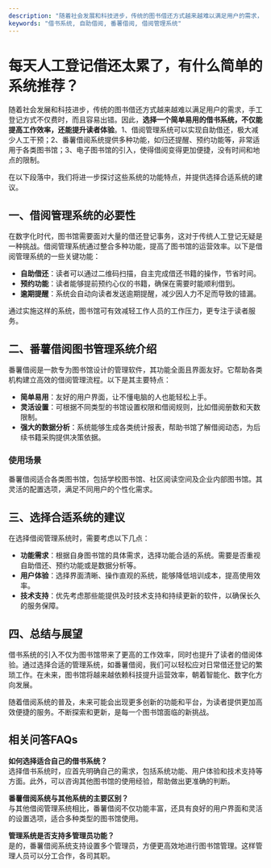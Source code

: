 ```yaml
---
description: "随着社会发展和科技进步，传统的图书借还方式越来越难以满足用户的需求，手工登记方式不仅费时，而且容易出错。因此，**选择一个简单易用的借书系统，不仅能提高工作效率，还能提升读者体验**。1、借阅管理系统可以实现自助借还，极大减少人工干预；2、番薯借阅系统提供多种功能，如归还提醒、预约功能等，非常适用于各类图书馆；3、电子图书馆的引入，使得借阅变得更加便捷，没有时间和地点的限制。"
keywords: "借书系统, 自助借阅, 番薯借阅, 借阅管理系统"
---
```

# 每天人工登记借还太累了，有什么简单的系统推荐？

随着社会发展和科技进步，传统的图书借还方式越来越难以满足用户的需求，手工登记方式不仅费时，而且容易出错。因此，**选择一个简单易用的借书系统，不仅能提高工作效率，还能提升读者体验**。1、借阅管理系统可以实现自助借还，极大减少人工干预；2、番薯借阅系统提供多种功能，如归还提醒、预约功能等，非常适用于各类图书馆；3、电子图书馆的引入，使得借阅变得更加便捷，没有时间和地点的限制。

在以下段落中，我们将进一步探讨这些系统的功能特点，并提供选择合适系统的建议。

## **一、借阅管理系统的必要性**

在数字化时代，图书馆需要面对大量的借还登记事务，这对于传统人工登记无疑是一种挑战。借阅管理系统通过整合多种功能，提高了图书馆的运营效率。以下是借阅管理系统的一些关键功能：

- **自助借还**：读者可以通过二维码扫描，自主完成借还书籍的操作，节省时间。
- **预约功能**：读者能够提前预约心仪的书籍，确保在需要时能顺利借到。
- **逾期提醒**：系统会自动向读者发送逾期提醒，减少因人力不足而导致的错漏。

通过实施这样的系统，图书馆可有效减轻工作人员的工作压力，更专注于读者服务。

## **二、番薯借阅图书管理系统介绍**

番薯借阅是一款专为图书馆设计的管理软件，其功能全面且界面友好。它帮助各类机构建立高效的借阅管理流程。以下是其主要特点：

- **简单易用**：友好的用户界面，让不懂电脑的人也能轻松上手。
- **灵活设置**：可根据不同类型的书馆设置权限和借阅规则，比如借阅册数和天数限制。
- **强大的数据分析**：系统能够生成各类统计报表，帮助书馆了解借阅动态，为后续书籍采购提供决策依据。

### **使用场景**

番薯借阅适合各类图书馆，包括学校图书馆、社区阅读空间及企业内部图书馆。其灵活的配置选项，满足不同用户的个性化需求。

## **三、选择合适系统的建议**

在选择借阅管理系统时，需要考虑以下几点：

- **功能需求**：根据自身图书馆的具体需求，选择功能合适的系统。需要是否重视自助借还、预约功能或是数据分析等。
- **用户体验**：选择界面清晰、操作直观的系统，能够降低培训成本，提高使用效率。
- **技术支持**：优先考虑那些能提供及时技术支持和持续更新的软件，以确保长久的服务保障。

## **四、总结与展望**

借书系统的引入不仅为图书馆带来了更高的工作效率，同时也提升了读者的借阅体验。通过选择合适的管理系统，如番薯借阅，我们可以轻松应对日常借还登记的繁琐工作。在未来，图书馆将越来越依赖科技提升运营效率，朝着智能化、数字化方向发展。

随着借阅系统的普及，未来可能会出现更多创新的功能和平台，为读者提供更加高效便捷的服务。不断探索和更新，是每一个图书馆面临的新挑战。

## 相关问答FAQs

**如何选择适合自己的借书系统？**  
选择借书系统时，应首先明确自己的需求，包括系统功能、用户体验和技术支持等方面。此外，可以咨询其他图书馆的使用经验，帮助做出更准确的判断。

**番薯借阅系统与其他系统的主要区别？**  
与其他借阅管理系统相比，番薯借阅不仅功能丰富，还具有良好的用户界面和灵活的设置选项，适合多种类型的图书馆使用。

**管理系统是否支持多管理员功能？**  
是的，番薯借阅系统支持设置多个管理员，方便更高效地进行图书馆管理。这样管理人员可以分工合作，各司其职。
